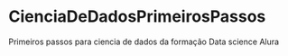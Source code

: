 # CienciaDeDadosPrimeirosPassos
Primeiros passos para ciencia de dados da formação Data science Alura
